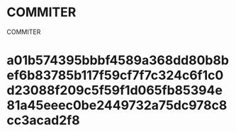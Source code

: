 # COMMITER
COMMITER






# a01b574395bbbf4589a368dd80b8bef6b83785b117f59cf7f7c324c6f1c0d23088f209c5f59f1d065fb85394e81a45eeec0be2449732a75dc978c8cc3acad2f8
